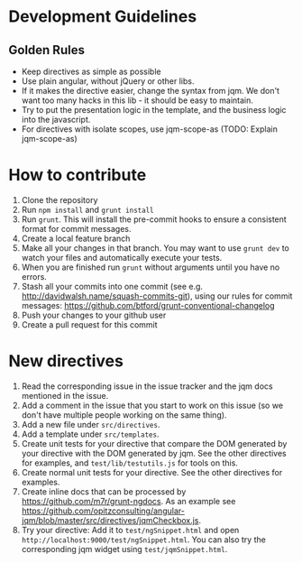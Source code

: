 # Development Guidelines

## Golden Rules
- Keep directives as simple as possible
- Use plain angular, without jQuery or other libs.
- If it makes the directive easier, change the syntax from jqm. We don't want too many hacks in this lib - it should be easy to maintain.
- Try to put the presentation logic in the template, and the business logic into the javascript.
- For directives with isolate scopes, use jqm-scope-as (TODO: Explain jqm-scope-as)

# How to contribute
1. Clone the repository
1. Run `npm install` and `grunt install`
1. Run `grunt`. This will install the pre-commit hooks to ensure a consistent format for commit messages.
1. Create a local feature branch
1. Make all your changes in that branch. You may want to use `grunt dev` to watch your files and automatically execute your tests. 
1. When you are finished run `grunt` without arguments until you have no errors.
1. Stash all your commits into one commit (see e.g. http://davidwalsh.name/squash-commits-git), using our rules for commit messages: https://github.com/btford/grunt-conventional-changelog
1. Push your changes to your github user
1. Create a pull request for this commit

# New directives
1. Read the corresponding issue in the issue tracker and the jqm docs mentioned in the issue. 
1. Add a comment in the issue that you start to work on this issue (so we don't have multiple people working on the same thing). 
1. Add a new file under `src/directives`.
1. Add a template under `src/templates`.
1. Create unit tests for your directive that compare the DOM generated by your directive with the DOM generated by jqm. See the other directives for examples, and `test/lib/testutils.js` for tools on this.
1. Create normal unit tests for your directive. See the other directives for examples.
1. Create inline docs that can be processed by https://github.com/m7r/grunt-ngdocs. As an example see https://github.com/opitzconsulting/angular-jqm/blob/master/src/directives/jqmCheckbox.js. 
1. Try your directive: Add it to `test/ngSnippet.html` and open `http://localhost:9000/test/ngSnippet.html`. You can also try the corresponding jqm widget using `test/jqmSnippet.html`.
